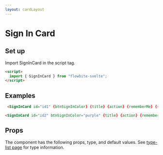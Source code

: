 ```yaml
---
layout: cardLayout
---
```


<script>
  import { SignInCard, Table, TableDefaultRow } from '$lib/index';
  import componentProps from '../props/SignInCard.json'
  // Props table
  export let items = componentProps.props
	let propHeader = ['Name', 'Type', 'Default']
	// console.log(items)
	let divClass='w-full relative overflow-x-auto shadow-md sm:rounded-lg'

  let title = 'Sign in';
  let action='/';
  let btnSignInColor = 'red';
	let rememberMe = true;
	let signupLink = {
		href: '/',
		rel: 'external'
	};
	let lostPasswordLink = {
		href: '/'
	};
</script>

<h1 class="text-3xl w-full dark:text-white py-8">Sign In Card</h1>

<h2 class="text-2xl w-full dark:text-white py-8">Set up</h2>

<p class="dark:text-white py-4 text-lg">Import SignInCard in the script tag.</p>

```html
<script>
  import { SignInCard } from "flowbite-svelte";
</script>
```

<h2 class="text-2xl w-full mt-8 dark:text-white py-8">Examples</h2>

<div class="container flex flex-wrap justify-center rounded-xl mx-auto bg-gradient-to-r bg-white dark:bg-gray-900 border border-gray-200 dark:border-gray-700 p-2 sm:p-6">
   <SignInCard id="id1" {btnSignInColor} {title} {action} {rememberMe} {signupLink} {lostPasswordLink} />
</div>

```html
 <SignInCard id="id1" {btnSignInColor} {title} {action} {rememberMe} {signupLink} {lostPasswordLink} />
```

<div class="container flex flex-wrap justify-center rounded-xl mx-auto bg-gradient-to-r bg-white dark:bg-gray-900 border border-gray-200 dark:border-gray-700 p-2 sm:p-6">
  <SignInCard id="id2" btnSignInColor="purple" {title} {action} {rememberMe} {signupLink} {lostPasswordLink} />
</div>

```html
<SignInCard id="id2" btnSignInColor="purple" {title} {action} {rememberMe} {signupLink} {lostPasswordLink} />
```

<h2 class="text-2xl w-full dark:text-white py-8">Props</h2>

<p class="dark:text-white py-4 text-lg">The component has the following props, type, and default values. See <a href="/type-list" class="text-blue-600 hover:underline dark:text-blue-500">type-list page</a> for type information.</p>


<Table header={propHeader} {divClass} >
  <TableDefaultRow {items} rowState='hover' />
</Table>